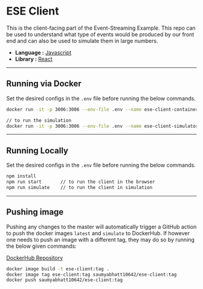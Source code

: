 # ESE Client

This is the client-facing part of the Event-Streaming Example. This repo can be used to understand what type of events would be produced by our front end and can also be used to simulate them in large numbers.

- **Language :** [Javascript](https://developer.mozilla.org/en-US/docs/Web/javascript)
- **Library :** [React](https://react.dev/reference/react)

---

## Running via Docker

Set the desired configs in the `.env` file before running the below commands.

```bash
docker run -it -p 3006:3006 --env-file .env --name ese-client-container saumyabhatt10642/ese-client

// to run the simulation
docker run -it -p 3006:3006 --env-file .env --name ese-client-simulator-container saumyabhatt10642/ese-client:simulate
```

---

## Running Locally

Set the desired configs in the `.env` file before running the below commands.

```bash
npm install
npm run start       // to run the client in the browser
npm run simulate    // to run the client in simulation
```

---

## Pushing image

Pushing any changes to the master will automatically trigger a GitHub action to push the docker images `latest` and `simulate` to DockerHub. If however one needs to push an image with a different tag, they may do so by running the below given commands:

[DockerHub Repository](https://hub.docker.com/repository/docker/saumyabhatt10642/ese-client/general)

```bash
docker image build -t ese-client:tag .
docker image tag ese-client:tag saumyabhatt10642/ese-client:tag
docker push saumyabhatt10642/ese-client:tag
```
